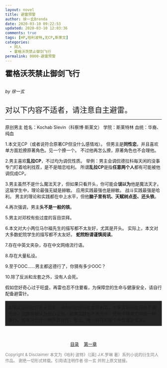```yaml
---
layout: novel
title: 避雷预警
author: 徐一玄Brenda
date: 2020-03-10 09:22:53
updated: 2020-03-10 12:03:36
comments: true
tags: [HP,哈利波特,无CP,斯莱文]
categories:
  - 同人
  - 霍格沃茨禁止御剑飞行
permalink: 0000-避雷预警
---
```

<font size=5 style="font-weight:bold">霍格沃茨禁止御剑飞行</font>

<br>*by 徐一玄*

<div class="footnote">
<br>
<font size=5>对以下内容不适者，请注意自主避雷。</font>

---
原创男主
姓名：Kochab Slevin（科察博·斯莱文）
学院：斯莱特林
血统：华裔、纯血

1.本文无CP（或者说符合原著CP但没什么感情戏）。
但男主是**同性恋**，并且喜欢单方面尬撩原著角色。见一个撩一个。
不过他再怎么撩，原著角色也不会理他。

2.男主喜欢**乱拉CP**，不过均为调侃性质。
举例：男主会调侃德拉科每天闲的没事专门盯着哈利找茬，是不是暗恋哈利。
所谓**乱拉CP**是指**任意两个人**都有可能被他调侃成CP。

3.男主虽然不是什么魔法天才，但如果只看开头，你可能会**误以为**他是魔法天才。
这届学生中，理论最强无疑是赫敏。
应用实践最强也是赫敏。
战斗实践最强是哈利。
男主的理论和实践都在中上水平，但他**脑子里有坑、天赋树点歪、还头铁**。

4.再次强调，男主**头不是一般的铁**。

5.男主对邓校有些过度的盲目崇拜。

6.本文对大小两位马尔福先生的描写都不太友好，尤其是开头。
实际上，本文对大多数蛇院学生的描写都不太友好。
**蛇院粉请谨慎阅读**。

7.存在中英文夹杂，存在中文网络流行语。

8.存在大量私设。

9.至于OOC……男主都这德行了，你猜有多少OOC？

10.除了反派和龙套之外，没有人会死。


假如您好奇心过于旺盛，再雷也忍不住要看，为保障您的生命与健康安全，请自行配备避雷针。

<div style="background:#252525;padding:10px">
<span class="heimu">如果尖锐的批评完全消失，温和的批评将会变得刺耳。如果温和的批评也不被允许，沉默将被认为居心叵测。如果沉默也不再允许，赞扬不够卖力将是一种罪行。如果只允许一种声音存在，那么，唯一存在的那个声音就是谎言。
</span>
</div>
<br>
</div>
<br>
<center>

[目录](../000-目录)&nbsp;&nbsp;&nbsp;&nbsp;[第一章](../001-第一章-你听我解释……算了)
</center>

<font color=gray size=2>

Copyright & Disclaimer
本文为《哈利·波特》（[英] J.K.罗琳 著）系列小说的衍生同人作品。
谢绝一切形式转载。引用请注明作者 徐一玄 并附上原文链接。
</font>

